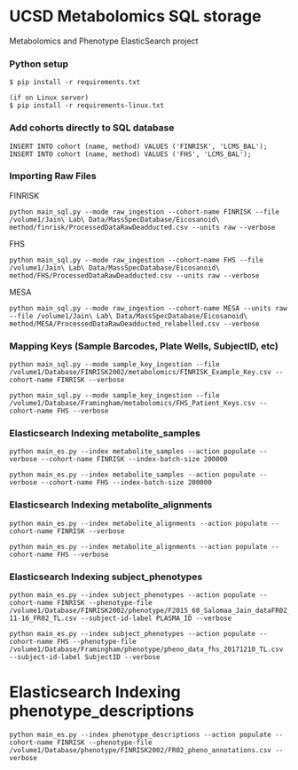 # UCSD Metabolomics SQL storage
Metabolomics and Phenotype ElasticSearch project

### Python setup
```
$ pip install -r requirements.txt

(if on Linux server)
$ pip install -r requirements-linux.txt
```

### Add cohorts directly to SQL database
```
INSERT INTO cohort (name, method) VALUES ('FINRISK', 'LCMS_BAL');
INSERT INTO cohort (name, method) VALUES ('FHS', 'LCMS_BAL');
```

### Importing Raw Files

FINRISK
```
python main_sql.py --mode raw_ingestion --cohort-name FINRISK --file /volume1/Jain\ Lab\ Data/MassSpecDatabase/Eicosanoid\ method/finrisk/ProcessedDataRawDeadducted.csv --units raw --verbose
```

FHS
```
python main_sql.py --mode raw_ingestion --cohort-name FHS --file /volume1/Jain\ Lab\ Data/MassSpecDatabase/Eicosanoid\ method/FHS/ProcessedDataRawDeadducted.csv --units raw --verbose
```

MESA
```
python main_sql.py --mode raw_ingestion --cohort-name MESA --units raw --file /volume1/Jain\ Lab\ Data/MassSpecDatabase/Eicosanoid\ method/MESA/ProcessedDataRawDeadducted_relabelled.csv --verbose
```

### Mapping Keys (Sample Barcodes, Plate Wells, SubjectID, etc)

```
python main_sql.py --mode sample_key_ingestion --file /volume1/Database/FINRISK2002/metabolomics/FINRISK_Example_Key.csv --cohort-name FINRISK --verbose
```

```
python main_sql.py --mode sample_key_ingestion --file /volume1/Database/Framingham/metabolomics/FHS_Patient_Keys.csv --cohort-name FHS --verbose
```

### Elasticsearch Indexing metabolite_samples

```
python main_es.py --index metabolite_samples --action populate --verbose --cohort-name FINRISK --index-batch-size 200000
```

```
python main_es.py --index metabolite_samples --action populate --verbose --cohort-name FHS --index-batch-size 200000
```

### Elasticsearch Indexing metabolite_alignments

```
python main_es.py --index metabolite_alignments --action populate --cohort-name FINRISK --verbose
```

```
python main_es.py --index metabolite_alignments --action populate --cohort-name FHS --verbose
```

### Elasticsearch Indexing subject_phenotypes

```
python main_es.py --index subject_phenotypes --action populate --cohort-name FINRISK --phenotype-file /volume1/Database/FINRISK2002/phenotype/F2015_60_Salomaa_Jain_dataFR02_FU16_2018-11-16_FR02_TL.csv --subject-id-label PLASMA_ID --verbose
```

```
python main_es.py --index subject_phenotypes --action populate --cohort-name FHS --phenotype-file /volume1/Database/Framingham/phenotype/pheno_data_fhs_20171210_TL.csv --subject-id-label SubjectID --verbose
```

# Elasticsearch Indexing phenotype_descriptions
```
python main_es.py --index phenotype_descriptions --action populate --cohort-name FINRISK --phenotype-file /volume1/Database/phenotype/FINRISK2002/FR02_pheno_annotations.csv --verbose
```
